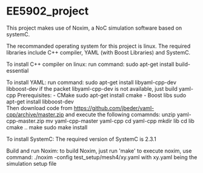 # EE5902_project
This project makes use of Noxim, a NoC simulation software based on systemC.

The recommanded operating system for this project is linux. The required libraries include C++ compiler, YAML (with Boost Libraries) and SystemC.

To install C++ compiler on linux: 
	run command: sudo apt-get install build-essential

To install YAML: 
	run command: 
		sudo apt-get install libyaml-cpp-dev libboost-dev
	if the packet libyaml-cpp-dev is not available, just build yaml-cpp
	Prerequisites:
	- CMake
        	sudo apt-get install cmake
	- Boost libs
    		sudo apt-get install libboost-dev	
    	Then download code from https://github.com/jbeder/yaml-cpp/archive/master.zip
    	and execute the following comamnds:
		unzip yaml-cpp-master.zip
		mv yaml-cpp-master yaml-cpp
		cd yaml-cpp
		mkdir lib
		cd lib
		cmake ..
		make
		sudo make install

To install SystemC:
	The required version of SystemC is 2.3.1

Build and run Noxim:
	to build Noxim, just run 'make'
	to execute noxim, use command:
		./noxim -config test_setup/mesh4/xy.yaml
	with xy.yaml being the simulation setup file
